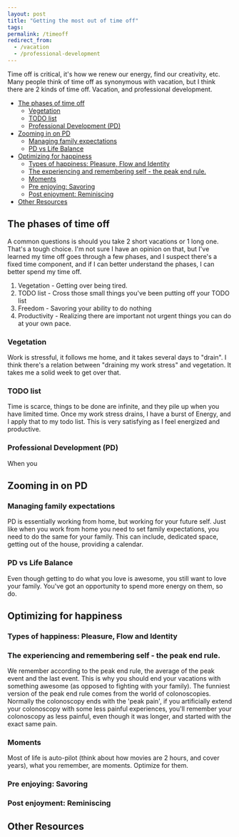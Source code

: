 ```yaml
---
layout: post
title: "Getting the most out of time off"
tags:
permalink: /timeoff
redirect_from:
  - /vacation
  - /professional-development
---
```


Time off is critical, it's how we renew our energy, find our creativity, etc. Many people think of time off as synonymous with vacation, but I think there are 2 kinds of time off. Vacation, and professional development.

<!-- prettier-ignore-start -->
<!-- vim-markdown-toc GFM -->

- [The phases of time off](#the-phases-of-time-off)
    - [Vegetation](#vegetation)
    - [TODO list](#todo-list)
    - [Professional Development (PD)](#professional-development-pd)
- [Zooming in on PD](#zooming-in-on-pd)
    - [Managing family expectations](#managing-family-expectations)
    - [PD vs Life Balance](#pd-vs-life-balance)
- [Optimizing for happiness](#optimizing-for-happiness)
    - [Types of happiness: Pleasure, Flow and Identity](#types-of-happiness-pleasure-flow-and-identity)
    - [The experiencing and remembering self - the peak end rule.](#the-experiencing-and-remembering-self---the-peak-end-rule)
    - [Moments](#moments)
    - [Pre enjoying: Savoring](#pre-enjoying-savoring)
    - [Post enjoyment: Reminiscing](#post-enjoyment-reminiscing)
- [Other Resources](#other-resources)

<!-- vim-markdown-toc -->
<!-- prettier-ignore-end -->

## The phases of time off

A common questions is should you take 2 short vacations or 1 long one. That's a tough choice. I'm not sure I have an opinion on that, but I've learned my time off goes through a few phases, and I suspect there's a fixed time component, and if I can better understand the phases, I can better spend my time off.

1. Vegetation - Getting over being tired.
1. TODO list - Cross those small things you've been putting off your TODO list
1. Freedom - Savoring your ability to do nothing
1. Productivity - Realizing there are important not urgent things you can do at your own pace.

### Vegetation

Work is stressful, it follows me home, and it takes several days to "drain". I think there's a relation between "draining my work stress" and vegetation. It takes me a solid week to get over that.

### TODO list

Time is scarce, things to be done are infinite, and they pile up when you have limited time. Once my work stress drains, I have a burst of Energy, and I apply that to my todo list. This is very satisfying as I feel energized and productive.

### Professional Development (PD)

When you

## Zooming in on PD

### Managing family expectations

PD is essentially working from home, but working for your future self. Just like when you work from home you need to set family expectations, you need to do the same for your family. This can include, dedicated space, getting out of the house, providing a calendar.

### PD vs Life Balance

Even though getting to do what you love is awesome, you still want to love your family. You've got an opportunity to spend more energy on them, so do.

## Optimizing for happiness

### Types of happiness: Pleasure, Flow and Identity

### The experiencing and remembering self - the peak end rule.

We remember according to the peak end rule, the average of the peak event and the last event. This is why you should end your vacations with something awesome (as opposed to fighting with your family). The funniest version of the peak end rule comes from the world of colonoscopies. Normally the colonoscopy ends with the 'peak pain', if you artificially extend your colonoscopy with some less painful experiences, you'll remember your colonoscopy as less painful, even though it was longer, and started with the exact same pain.

### Moments

Most of life is auto-pilot (think about how movies are 2 hours, and cover years), what you remember, are moments. Optimize for them.

### Pre enjoying: Savoring

### Post enjoyment: Reminiscing

## Other Resources
